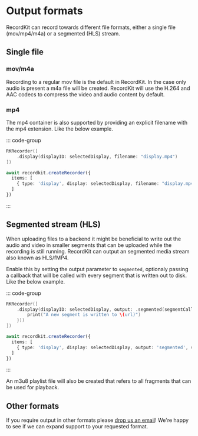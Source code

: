 # Output formats

RecordKit can record towards different file formats, either a single file (mov/mp4/m4a) or a segmented (HLS) stream.

## Single file

### mov/m4a

Recording to a regular mov file is the default in RecordKit. In the case only audio is present a m4a file will be created. RecordKit will use the H.264 and AAC codecs to compress the video and audio content by default.

### mp4

The mp4 container is also supported by providing an explicit filename with the mp4 extension. Like the below example.

::: code-group
```swift [Swift]
RKRecorder([
    .display(displayID: selectedDisplay, filename: "display.mp4")
])
```

```ts [Electron]
await recordkit.createRecorder({
  items: [
    { type: 'display', display: selectedDisplay, filename: "display.mp4" }
  ]
})
```
:::

## Segmented stream (HLS)

When uploading files to a backend it might be beneficial to write out the audio and video in smaller segments that can be uploaded while the recording is still running. RecordKit can output an segmented media stream also known as HLS/fMP4.

Enable this by setting the output parameter to `segmented`, optionaly passing a callback that will be called with every segment that is written out to disk. Like the below example.

::: code-group
```swift [Swift]
RKRecorder([
    .display(displayID: selectedDisplay, output: .segmented(segmentCallback: { url in
        print("A new segment is written to \(url)")
    }))
])
```

```ts [Electron]
await recordkit.createRecorder({
  items: [
    { type: 'display', display: selectedDisplay, output: 'segmented', segmentCallback: (path) => { console.log('A new segment is written to', path) } },
  ]
})
```
:::

An m3u8 playlist file will also be created that refers to all fragments that can be used for playback.

## Other formats

If you require output in other formats please [drop us an email](mailto:team+recordkit@nonstrict.com)! We're happy to see if we can expand support to your requested format.
